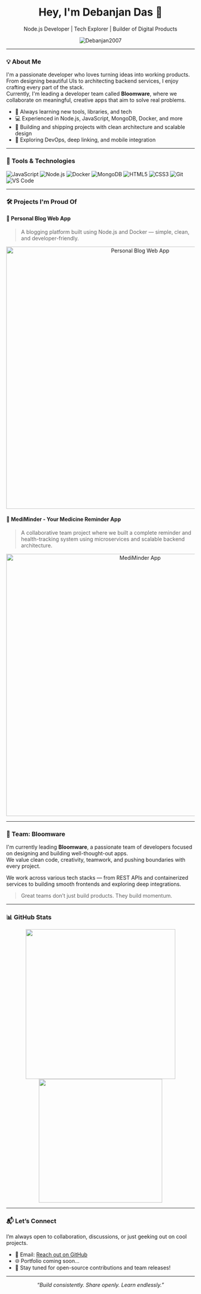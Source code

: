 <h1 align="center">Hey, I'm Debanjan Das 👋</h1>
<p align="center">
  Node.js Developer | Tech Explorer | Builder of Digital Products
</p>

<p align="center">
  <img src="https://komarev.com/ghpvc/?username=Debanjan2007&label=Profile%20Views&color=0e75b6&style=flat" alt="Debanjan2007" />
</p>

---

### 💡 About Me

I'm a passionate developer who loves turning ideas into working products. From designing beautiful UIs to architecting backend services, I enjoy crafting every part of the stack.  
Currently, I'm leading a developer team called **Bloomware**, where we collaborate on meaningful, creative apps that aim to solve real problems.

- 🧠 Always learning new tools, libraries, and tech
- 💻 Experienced in Node.js, JavaScript, MongoDB, Docker, and more
- 🚀 Building and shipping projects with clean architecture and scalable design
- 🌱 Exploring DevOps, deep linking, and mobile integration

---

### 🔧 Tools & Technologies

![JavaScript](https://img.shields.io/badge/-JavaScript-black?style=flat-square&logo=javascript)
![Node.js](https://img.shields.io/badge/-Node.js-black?style=flat-square&logo=node.js)
![Docker](https://img.shields.io/badge/-Docker-black?style=flat-square&logo=docker)
![MongoDB](https://img.shields.io/badge/-MongoDB-black?style=flat-square&logo=mongodb)
![HTML5](https://img.shields.io/badge/-HTML5-black?style=flat-square&logo=html5)
![CSS3](https://img.shields.io/badge/-CSS3-black?style=flat-square&logo=css3)
![Git](https://img.shields.io/badge/-Git-black?style=flat-square&logo=git)
![VS Code](https://img.shields.io/badge/-VS%20Code-black?style=flat-square&logo=visual-studio-code)

---

### 🛠️ Projects I'm Proud Of

#### 📝 Personal Blog Web App
> A blogging platform built using Node.js and Docker — simple, clean, and developer-friendly.

<p align="center">
  <img src="https://github.com/Debanjan2007/Debanjan2007/assets/122956128/0d53b20e-478c-4f42-bfc0-b2e2c2730b6c" width="700" alt="Personal Blog Web App" />
</p>

#### 💊 MediMinder - Your Medicine Reminder App
> A collaborative team project where we built a complete reminder and health-tracking system using microservices and scalable backend architecture.

<p align="center">
  <img src="https://github.com/Debanjan2007/Debanjan2007/assets/122956128/5c728c26-fb68-4df0-8662-2603b5608f3a" width="700" alt="MediMinder App" />
</p>

---

### 👥 Team: Bloomware

I'm currently leading **Bloomware**, a passionate team of developers focused on designing and building well-thought-out apps.  
We value clean code, creativity, teamwork, and pushing boundaries with every project.

We work across various tech stacks — from REST APIs and containerized services to building smooth frontends and exploring deep integrations.

> Great teams don’t just build products. They build momentum.

---

### 📊 GitHub Stats

<p align="center">
  <img src="https://github-readme-stats.vercel.app/api?username=Debanjan2007&show_icons=true&theme=radical" width="400"/>
  <img src="https://github-readme-stats.vercel.app/api/top-langs/?username=Debanjan2007&layout=compact&theme=radical" width="330"/>
</p>

---

### 📬 Let’s Connect

I’m always open to collaboration, discussions, or just geeking out on cool projects.

- 📧 Email: [Reach out on GitHub](https://github.com/Debanjan2007)
- 🌐 Portfolio coming soon...
- 🧱 Stay tuned for open-source contributions and team releases!

---

<p align="center">
  <i>“Build consistently. Share openly. Learn endlessly.”</i>
</p>